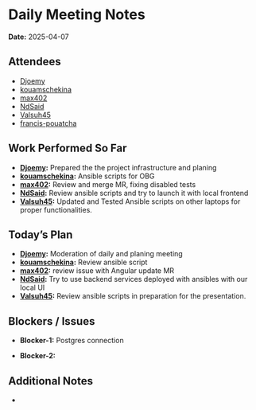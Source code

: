 # 
# # 
# Daily Meeting Notes

**Date:** 2025-04-07

## Attendees
- [Djoemy](https://github.com/Djoemy)
- [kouamschekina](https://github.com/kouamschekina)
- [max402](https://github.com/max402)
- [NdSaid](https://github.com/NdSaid)
- [Valsuh45](https://github.com/Valsuh45)
- [francis-pouatcha](https://github.com/francis-pouatcha)

## Work Performed So Far
- **[Djoemy](https://github.com/Djoemy):** Prepared the the project infrastructure and planing
- **[kouamschekina](https://github.com/kouamschekina):** Ansible scripts for OBG
- **[max402](https://github.com/max402):** Review and merge MR, fixing disabled tests
- **[NdSaid](https://github.com/NdSaid):** Review ansible scripts and try to launch it with local frontend
- **[Valsuh45](https://github.com/Valsuh45):** Updated and Tested Ansible scripts on other laptops for proper functionalities. 

## Today’s Plan
- **[Djoemy](https://github.com/Djoemy):** Moderation of daily and planing meeting
- **[kouamschekina](https://github.com/kouamschekina):** Review ansible script
- **[max402](https://github.com/max402):** review issue with Angular update MR
- **[NdSaid](https://github.com/NdSaid):** Try to use backend services deployed with ansibles with our local UI
- **[Valsuh45](https://github.com/Valsuh45):** Review ansible scripts in preparation for the presentation.

## Blockers / Issues
- **Blocker-1:** Postgres connection

- **Blocker-2:** 

## Additional Notes
- 

